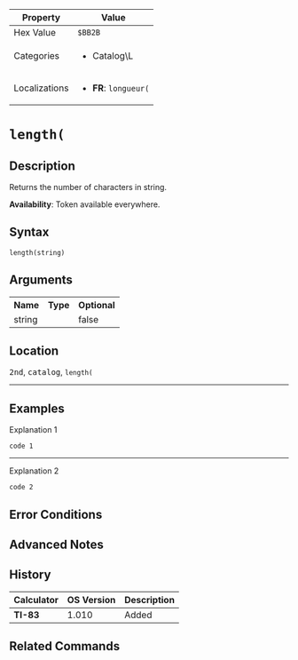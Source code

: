 | Property      | Value |
|---------------|-------|
| Hex Value     | `$BB2B`|
| Categories    | <ul><li>Catalog\L</li></ul> |
| Localizations | <ul><li><b>FR</b>: `longueur(`</li></ul> |

# `length(`

## Description
Returns the number of characters in string.


<b>Availability</b>: Token available everywhere.

## Syntax
`length(string)`

## Arguments
<table>
<tr><th>Name</th><th>Type</th><th>Optional</th></tr>

<tr><td>string</td><td></td><td>false</td></tr>

</table>

## Location
<kbd>2nd</kbd>, <kbd>catalog</kbd>, `length(`
<hr>

## Examples

Explanation 1
```ti-basic
code 1
```
---
Explanation 2
```ti-basic
code 2
```

## Error Conditions


## Advanced Notes


## History
| Calculator | OS Version | Description |
|------------|------------|-------------|
| <b>TI-83</b> | 1.010 | Added

## Related Commands

    